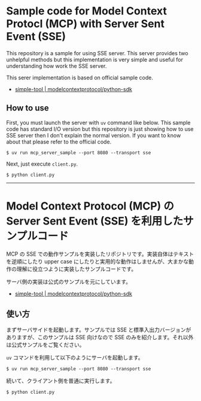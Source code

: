 # Sample code for Model Context Protocl (MCP) with Server Sent Event (SSE)

This repository is a sample for using SSE server. This server provides two unhelpful methods but this implementation is very simple and useful for understanding how work the SSE server.

This serer implementation is based on official sample code.

- [simple-tool | modelcontextprotocol/python-sdk](https://github.com/modelcontextprotocol/python-sdk/tree/aaf32b530738ff79ba607c2884374243350f521c/examples/servers/simple-tool)

## How to use

First, you must launch the server with `uv` command like below. This sample code has standard I/O version but this repository is just showing how to use SSE server then I don't explain the normal version. If you want to know about that please refer to the official code.

```shell
$ uv run mcp_server_sample --port 8080 --transport sse
```

Next, just execute `client.py`.

```shell
$ python client.py
```

--------------------------------

# Model Context Protocol (MCP) の Server Sent Event (SSE) を利用したサンプルコード

MCP の SSE での動作サンプルを実装したリポジトリです。実装自体はテキストを逆順にしたり upper case にしたりと実用的な動作はしませんが、大まかな動作の理解に役立つように実装したサンプルコードです。

サーバ側の実装は公式のサンプルを元にしています。

- [simple-tool | modelcontextprotocol/python-sdk](https://github.com/modelcontextprotocol/python-sdk/tree/aaf32b530738ff79ba607c2884374243350f521c/examples/servers/simple-tool)

## 使い方

まずサーバサイドを起動します。サンプルでは SSE と標準入出力バージョンがありますが、このサンプルは SSE 向けなので SSE のみを紹介します。それ以外は公式サンプルをご覧ください。

`uv` コマンドを利用して以下のようにサーバを起動します。

```shell
$ uv run mcp_server_sample --port 8080 --transport sse
```

続いて、クライアント側を普通に実行します。

```shell
$ python client.py
```
